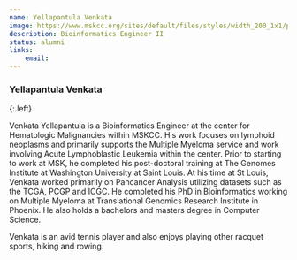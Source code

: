 ```yaml
---
name: Yellapantula Venkata
image: https://www.mskcc.org/sites/default/files/styles/width_200_1x1/public/node/150286/3x2/yellapantula_170926_02_1200x800.jpg?h=10d202d3
description: Bioinformatics Engineer II
status: alumni
links:
    email: 
---
```


### Yellapantula Venkata
{:.left}

Venkata Yellapantula is a Bioinformatics Engineer at the center for Hematologic Malignancies within MSKCC. His work focuses on lymphoid neoplasms and primarily supports the Multiple Myeloma service and work involving Acute Lymphoblastic Leukemia within the center. Prior to starting to work at MSK, he completed his post-doctoral training at The Genomes Institute at Washington University at Saint Louis. At his time at St Louis, Venkata worked primarily on Pancancer Analysis utilizing datasets such as the TCGA, PCGP and ICGC. He completed his PhD in Bioinformatics working on Multiple Myeloma at Translational Genomics Research Institute in Phoenix. He also holds a bachelors and masters degree in Computer Science.

Venkata is an avid tennis player and also enjoys playing other racquet sports, hiking and rowing.  
        